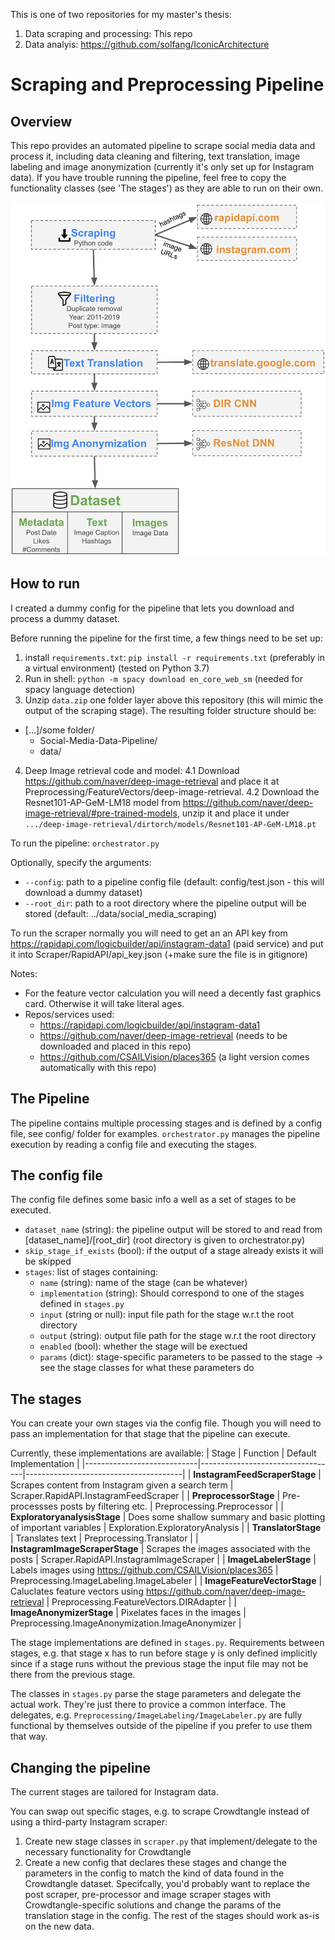 This is one of two repositories for my master's thesis:
1. Data scraping and processing: This repo
2. Data analyis: https://github.com/solfang/IconicArchitecture

# Scraping and Preprocessing Pipeline

## Overview
This repo provides an automated pipeline to scrape social media data and process it, including data cleaning and filtering, text translation, image labeling and image anonymization (currently it's only set up for Instagram data). If you have trouble running the pipeline, feel free to copy the functionality classes (see 'The stages') as they are able to run on their own.

![](pipeline.png)

## How to run
I created a dummy config for the pipeline that lets you download and process a dummy dataset.

Before running the pipeline for the first time, a few things need to be set up:
1. install `requirements.txt`: `pip install -r requirements.txt` (preferably in a virtual environment) (tested on Python 3.7)
2. Run in shell: `python -m spacy download en_core_web_sm` (needed for spacy language detection)
3. Unzip `data.zip` one folder layer above this repository (this will mimic the output of the scraping stage). The resulting folder structure should be:
 - [...]/some folder/
	- Social-Media-Data-Pipeline/
	- data/
4. Deep Image retrieval code and model:
	4.1 Download https://github.com/naver/deep-image-retrieval and place it at Preprocessing/FeatureVectors/deep-image-retrieval.
	4.2 Download the Resnet101-AP-GeM-LM18 model from https://github.com/naver/deep-image-retrieval/#pre-trained-models, unzip it and place it under `.../deep-image-retrieval/dirtorch/models/Resnet101-AP-GeM-LM18.pt`

To run the pipeline: `orchestrator.py`

Optionally, specify the arguments:
  - `--config`: path to a pipeline config file (default: config/test.json - this will download a dummy dataset)
  - `--root_dir`: path to a root directory where the pipeline output will be stored (default: ../data/social_media_scraping)

To run the scraper normally you will need to get an an API key from https://rapidapi.com/logicbuilder/api/instagram-data1 (paid service) and put it into Scraper/RapidAPI/api_key.json (+make sure the file is in gitignore)

Notes:
- For the feature vector calculation you will need a decently fast graphics card. Otherwise it will take literal ages.
- Repos/services used:
	- https://rapidapi.com/logicbuilder/api/instagram-data1
	- https://github.com/naver/deep-image-retrieval (needs to be downloaded and placed in this repo)
	- https://github.com/CSAILVision/places365 (a light version comes automatically with this repo)

## The Pipeline
The pipeline contains multiple processing stages and is defined by a config file, see config/ folder for examples.
`orchestrator.py` manages the pipeline execution by reading a config file and executing the stages.

## The config file
The config file defines some basic info a well as a set of stages to be executed.
- `dataset_name` (string): the pipeline output will be stored to and read from [dataset_name]/[root_dir] (root directory is given to orchestrator.py)
- `skip_stage_if_exists` (bool): if the output of a stage already exists it will be skipped
- `stages`: list of stages containing:
	- `name` (string): name of the stage (can be whatever)
	- `implementation` (string): Should correspond to one of the stages defined in `stages.py`
	- `input` (string or null): input file path for the stage w.r.t the root directory 
	- `output` (string): output file path for the stage w.r.t the root directory 
	- `enabled` (bool): whether the stage will be exectued
	- `params` (dict): stage-specific parameters to be passed to the stage -> see the stage classes for what these parameters do
 
## The stages

You can create your own stages via the config file. Though you will need to pass an implementation for that stage that the pipeline can execute.

Currently, these implementations are available:
| Stage                      | Function                                                                       | Default Implementation                                                                       |
|----------------------------|----------------------------------|---------------------------------------|
| **InstagramFeedScraperStage**  | Scrapes content from Instagram given a search term                             | Scraper.RapidAPI.InstagramFeedScraper |
| **PreprocessorStage**          | Pre-processses posts by filtering etc.                                         | Preprocessing.Preprocessor |
| **ExploratoryanalysisStage**   | Does some shallow summary and basic plotting of important variables            | Exploration.ExploratoryAnalysis |
| **TranslatorStage**            | Translates text                                                                | Preprocessing.Translator |
| **InstagramImageScraperStage** | Scrapes the images associated with the posts                                   | Scraper.RapidAPI.InstagramImageScraper |
| **ImageLabelerStage**          | Labels images using https://github.com/CSAILVision/places365                                          | Preprocessing.ImageLabeling.ImageLabeler |
| **ImageFeatureVectorStage**    | Caluclates feature vectors using https://github.com/naver/deep-image-retrieval | Preprocessing.FeatureVectors.DIRAdapter |
| **ImageAnonymizerStage**       | Pixelates faces in the images                                                  | Preprocessing.ImageAnonymization.ImageAnonymizer |

The stage implementations are defined in `stages.py`.
Requirements between stages, e.g. that stage x has to run before stage y is only defined implicitly since if a stage runs without the previous stage the input file may not be there from the previous stage.

The classes in `stages.py` parse the stage parameters and delegate the actual work. They're just there to provice a common interface.
The delegates, e.g. `Preprocessing/ImageLabeling/ImageLabeler.py` are fully functional by themselves outside of the pipeline if you prefer to use them that way.

## Changing the pipeline

The current stages are tailored for Instagram data.

You can swap out specific stages, e.g. to scrape Crowdtangle instead of using a third-party Instagram scraper:
1. Create new stage classes in `scraper.py` that implement/delegate to the necessary functionality for Crowdtangle
2. Create a new config that declares these stages and change the parameters in the config to match the kind of data found in the Crowdtangle dataset.
Specifcally, you'd probably want to replace the post scraper, pre-processor and image scraper stages with Crowdtangle-specific solutions and change the params of the translation stage in the config. The rest of the stages should work as-is on the new data.